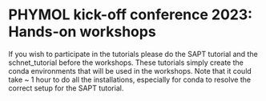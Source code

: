 # PHYMOL kick-off conference 2023: Hands-on workshops
If you wish to participate in the tutorials please do the SAPT tutorial and the schnet\_tutorial before the workshops. These tutorials simply create the conda environments that will be used in the workshops. Note that it could take ~ 1 hour to do all the installations, especially for conda to resolve the correct setup for the SAPT tutorial.
